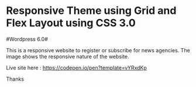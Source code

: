 # Responsive Theme using Grid and Flex Layout using CSS 3.0
#Wordpress 6.0#

This is a responsive website to register or subscribe for news agencies.
The image shows the responsive nature of the website.

Live site here : 
https://codepen.io/pen?template=vYRxdKp

Thanks


